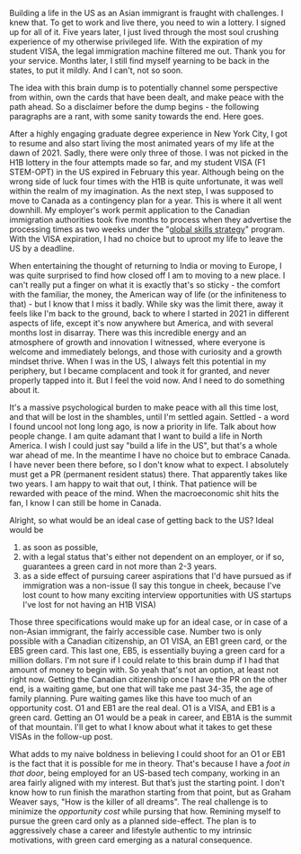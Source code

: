 Building a life in the US as an Asian immigrant is fraught with challenges. I knew that. To get to work and live there, you need to win a lottery. I signed up for all of it. Five years later, I just lived through the most soul crushing experience of my otherwise privileged life. With the expiration of my student VISA, the legal immigration machine filtered me out. Thank you for your service. Months later, I still find myself yearning to be back in the states, to put it mildly. And I can't, not so soon. 

The idea with this brain dump is to potentially channel some perspective from within, own the cards that have been dealt, and make peace with the path ahead. So a disclaimer before the dump begins - the following paragraphs are a rant, with some sanity towards the end. Here goes.

After a highly engaging graduate degree experience in New York City, I got to resume and also start living the most animated years of my life at the dawn of 2021. Sadly, there were only three of those. I was not picked in the H1B lottery in the four attempts made so far, and my student VISA (F1 STEM-OPT) in the US expired in February this year. Although being on the wrong side of luck four times with the H1B is quite unfortunate, it was well within the realm of my imagination. As the next step, I was supposed to move to Canada as a contingency plan for a year. This is where it all went downhill. My employer's work permit application to the Canadian immigration authorities took five months to process when they advertise the processing times as two weeks under the "[global skills strategy](https://www.canada.ca/en/immigration-refugees-citizenship/services/work-canada/permit/temporary/global-skills-strategy.html)" program. With the VISA expiration, I had no choice but to uproot my life to leave the US by a deadline.

When entertaining the thought of returning to India or moving to Europe, I was quite surprised to find how closed off I am to moving to a new place. I can't really put a finger on what it is exactly that's so sticky - the comfort with the familiar, the money, the American way of life (or the infiniteness to that) - but I know that I miss it badly. While sky was the limit there, away it feels like I'm back to the ground, back to where I started in 2021 in different aspects of life, except it's now anywhere but America, and with several months lost in disarray. There was this incredible energy and an atmosphere of growth and innovation I witnessed, where everyone is welcome and immediately belongs, and those with curiosity and a growth mindset thrive. When I was in the US, I always felt this potential in my periphery, but I became complacent and took it for granted, and never properly tapped into it. But I feel the void now. And I need to do something about it.

It's a massive psychological burden to make peace with all this time lost, and that will be lost in the shambles, until I'm settled again. Settled - a word I found uncool not long long ago, is now a priority in life. Talk about how people change. I am quite adamant that I want to build a life in North America. I wish I could just say "build a life in the US", but that's a whole war ahead of me. In the meantime I have no choice but to embrace Canada. I have never been there before, so I don't know what to expect. I absolutely must get a PR (permanent resident status) there. That apparently takes like two years. I am happy to wait that out, I think. That patience will be rewarded with peace of the mind. When the macroeconomic shit hits the fan, I know I can still be home in Canada.

Alright, so what would be an ideal case of getting back to the US?
Ideal would be 
1) as soon as possible, 
2) with a legal status that's either not dependent on an employer, or if so, guarantees a green card in not more than 2-3 years.
3) as a side effect of pursuing career aspirations that I'd have pursued as if immigration was a non-issue (I say this tongue in cheek, because I've lost count to how many exciting interview opportunities with US startups I've lost for not having an H1B VISA)

Those three specifications would make up for an ideal case, or in case of a non-Asian immigrant, the fairly accessible case. Number two is only possible with a Canadian citizenship, an O1 VISA, an EB1 green card, or the EB5 green card. This last one, EB5, is essentially buying a green card for a million dollars. I'm not sure if I could relate to this brain dump if I had that amount of money to begin with. So yeah that's not an option, at least not right now. Getting the Canadian citizenship once I have the PR on the other end, is a waiting game, but one that will take me past 34-35, the age of family planning. Pure waiting games like this have too much of an opportunity cost. O1 and EB1 are the real deal. O1 is a VISA, and EB1 is a green card. Getting an O1 would be a peak in career, and EB1A is the summit of that mountain. I'll get to what I know about what it takes to get these VISAs in the follow-up post.

What adds to my naive boldness in believing I could shoot for an O1 or EB1 is the fact that it is possible for me in theory. That's because I have a *foot in that door*, being employed for an US-based tech company, working in an area fairly aligned with my interest. But that’s just the starting point. I don't know how to run finish the marathon starting from that point, but as Graham Weaver says, "How is the killer of all dreams". The real challenge is to minimize the *opportunity cost* while pursing that how. Remining myself to pursue the green card only as a planned side-effect. The plan is to aggressively chase a career and lifestyle authentic to my intrinsic motivations, with green card emerging as a natural consequence.